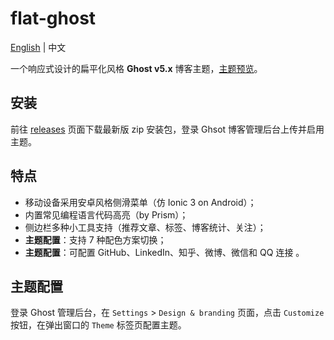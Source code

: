 # flat-ghost
[English](README.md) | 中文

一个响应式设计的扁平化风格 **Ghost v5.x** 博客主题，[主题预览](https://blog.avinzheng.com)。


## 安装

前往 [releases](https://github.com/avinzheng/ghost-theme-flat-ghost/releases) 页面下载最新版 zip 安装包，登录 Ghsot 博客管理后台上传并启用主题。

## 特点

*   移动设备采用安卓风格侧滑菜单（仿 Ionic 3 on Android）；
*   内置常见编程语言代码高亮（by Prism）；
*   侧边栏多种小工具支持（推荐文章、标签、博客统计、关注）；
*   **主题配置**：支持 7 种配色方案切换；
*   **主题配置**：可配置 GitHub、LinkedIn、知乎、微博、微信和 QQ 连接 。

## 主题配置

登录 Ghost 管理后台，在 `Settings` > `Design & branding` 页面，点击 `Customize` 按钮，在弹出窗口的 `Theme` 标签页配置主题。

